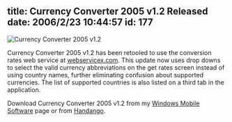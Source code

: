 title: Currency Converter 2005 v1.2 Released
date: 2006/2/23 10:44:57
id: 177
---
![Currency Converter 2005 v1.2](/software/pocketpc/currency/Currency2005.jpg)

Currency Converter 2005 v1.2 has been retooled to use the conversion rates web service at [webservicex.com](http://www.webservicex.com/). This update now uses drop downs to select the valid currency abbreviations on the get rates screen instead of using country names, further eliminating confusion about supported currencies. The list of supported countries is also listed on a third tab in the application.

Download Currency Converter 2005 v1.2 from my [Windows Mobile Software](WindowsMobileSoftware.aspx) page or from [Handango](http://www.handango.com/affiliate/PlatformProductDetail.jsp?programId=58&affiliateId=2062&aCredit=1&productId=180407).